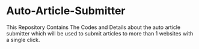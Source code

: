 Auto-Article-Submitter
======================

This Repository Contains The Codes and Details about the auto article submitter which will be used to submit articles to more than 1 websites with a single click.
